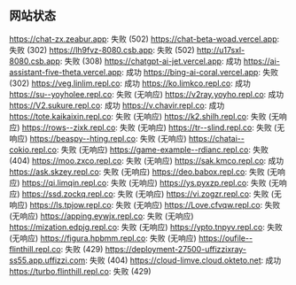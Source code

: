 ## 网站状态
https://chat-zx.zeabur.app: 失败 (502)
https://chat-beta-woad.vercel.app: 失败 (302)
https://lh9fvz-8080.csb.app: 失败 (502)
http://u17sxl-8080.csb.app: 失败 (308)
https://chatgpt-ai-jet.vercel.app: 成功
https://ai-assistant-five-theta.vercel.app: 成功
https://bing-ai-coral.vercel.app: 失败 (302)
https://veg.linlim.repl.co: 成功
https://ko.limkco.repl.co: 成功
https://su--yoyholee.repl.co: 失败 (无响应)
https://v2ray.yoyho.repl.co: 成功
https://V2.sukure.repl.co: 成功
https://v.chavir.repl.co: 成功
https://tote.kaikaixin.repl.co: 失败 (无响应)
https://k2.shilh.repl.co: 失败 (无响应)
https://rows--zixk.repl.co: 失败 (无响应)
https://tr--slind.repl.co: 失败 (无响应)
https://beaspy--hting.repl.co: 失败 (无响应)
https://chatai--cokio.repl.co: 失败 (无响应)
https://game-example--rdianc.repl.co: 失败 (404)
https://moo.zxco.repl.co: 失败 (无响应)
https://sak.kmco.repl.co: 成功
https://ask.skzey.repl.co: 失败 (无响应)
https://deo.babox.repl.co: 失败 (无响应)
https://qi.limqin.repl.co: 失败 (无响应)
https://ys.pyxzp.repl.co: 失败 (无响应)
https://ssd.zockq.repl.co: 失败 (无响应)
https://vi.zogzr.repl.co: 失败 (无响应)
https://ls.tpjow.repl.co: 失败 (无响应)
https://Love.cfvqw.repl.co: 失败 (无响应)
https://apping.eywjx.repl.co: 失败 (无响应)
https://mization.edpjg.repl.co: 失败 (无响应)
https://ypto.tnpyv.repl.co: 失败 (无响应)
https://figura.hpbmm.repl.co: 失败 (无响应)
https://oufile--flinthill.repl.co: 失败 (429)
https://deployment-27500-uffizzixray-ss55.app.uffizzi.com: 失败 (404)
https://cloud-limve.cloud.okteto.net: 成功
https://turbo.flinthill.repl.co: 失败 (429)

